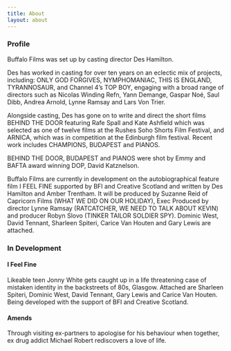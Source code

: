 ```yaml
---
title: About
layout: about
---
```


### Profile

Buffalo Films was set up by casting director Des Hamilton.

Des has worked in casting for over ten years on an eclectic mix of projects, including: ONLY GOD FORGIVES, NYMPHOMANIAC, THIS IS ENGLAND, TYRANNOSAUR, and Channel 4’s TOP BOY, engaging with a broad range of directors such as Nicolas Winding Refn, Yann Demange, Gaspar Noé, Saul Dibb, Andrea Arnold, Lynne Ramsay and Lars Von Trier.

Alongside casting, Des has gone on to write and direct the short films BEHIND THE DOOR featuring Rafe Spall and Kate Ashfield which was selected as one of twelve films at the Rushes Soho Shorts Film Festival, and ARNICA, which was in competition at the Edinburgh film festival. Recent work includes CHAMPIONS, BUDAPEST and PIANOS.

BEHIND THE DOOR, BUDAPEST and PIANOS were shot by Emmy and BAFTA award winning DOP, David Katznelson.

Buffalo Films are currently in development on the autobiographical feature film I FEEL FINE supported by BFI and Creative Scotland and written by Des Hamilton and Amber Trentham. It will be produced by Suzanne Reid of Capricorn Films (WHAT WE DID ON OUR HOLIDAY), Exec Produced by director Lynne Ramsay (RATCATCHER, WE NEED TO TALK ABOUT KEVIN) and producer Robyn Slovo (TINKER TAILOR SOLDIER SPY). Dominic West, David Tennant, Sharleen Spiteri, Carice Van Houten and Gary Lewis are attached.

### In Development

#### I Feel Fine
Likeable teen Jonny White gets caught up in a life threatening case of mistaken identity in the backstreets of 80s, Glasgow. Attached are Sharleen Spiteri, Dominic West, David Tennant, Gary Lewis and Carice Van Houten. Being developed with the support of BFI and Creative Scotland.

#### Amends
Through visiting ex-partners to apologise for his behaviour when together, ex drug addict Michael Robert rediscovers a love of life.